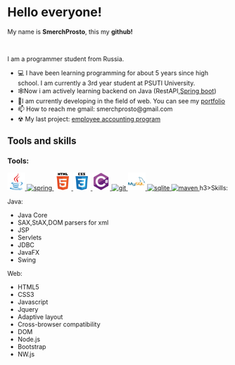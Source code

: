 <h1>Hello everyone!</h1>
	<p>My name is <b>SmerchProsto</b>, this my <b>github!</b></p>
	<img src="https://img.itch.zone/aW1nLzE5OTQ5NTcuZ2lm/original/q4tAJu.gif" alt="">
	<p>I am a programmer student from Russia.</p>
	<ul>
		<li>💻️ I have been learning programming for about 5 years since high school. I am currently a 3rd year student at PSUTI University. </li>
		<li>🕸Now i am actively learning backend on Java (RestAPI,<a href="https://spring.io/projects/spring-boot">Spring boot</a>)</li>
		<li>💼I am currently developing in the field of web. You can see my <a href="https://smerchprosto.github.io/">portfolio</a></li>
		<li>📫 How to reach me gmail: smerchprosto@gmail.com</li>
		<li>☢ My last project: <a href="https://github.com/SmerchProsto/java-programming-course-3/tree/main/%D0%9B%D0%B0%D0%B1%D0%B0%204%2B">employee accounting program</a></li>
	</ul>
	<div>
		<h2>Tools and skills</h2>
		<h3>Tools:</h3>
		<div>
		<a href="https://www.java.com" target="_blank" rel="noreferrer"> <img src="https://raw.githubusercontent.com/devicons/devicon/master/icons/java/java-original.svg" alt="java" width="40" height="40"/> </a>
  <a href="https://spring.io/" target="_blank" rel="noreferrer"> <img src="https://www.vectorlogo.zone/logos/springio/springio-icon.svg" alt="spring" width="40" height="40"/> </a> 
  <a href="https://www.w3.org/html/" target="_blank" rel="noreferrer"> <img src="https://raw.githubusercontent.com/devicons/devicon/master/icons/html5/html5-original-wordmark.svg" alt="html5" width="40" height="40"/> </a> 
  <a href="https://www.w3schools.com/css/" target="_blank" rel="noreferrer"> <img src="https://raw.githubusercontent.com/devicons/devicon/master/icons/css3/css3-original-wordmark.svg" alt="css3" width="40" height="40"/> </a>
  <a href="https://www.w3schools.com/cs/" target="_blank" rel="noreferrer"> <img src="https://raw.githubusercontent.com/devicons/devicon/master/icons/csharp/csharp-original.svg" alt="csharp" width="40" height="40"/> </a>
  <a href="https://git-scm.com/" target="_blank" rel="noreferrer"> <img src="https://www.vectorlogo.zone/logos/git-scm/git-scm-icon.svg" alt="git" width="40" height="40"/> </a>
  <a href="https://www.mysql.com/" target="_blank" rel="noreferrer"> <img src="https://raw.githubusercontent.com/devicons/devicon/master/icons/mysql/mysql-original-wordmark.svg" alt="mysql" width="40" height="40"/> </a>
  <a href="https://www.sqlite.org/index.html" target="_blank" rel="noreferrer"> <img src="https://upload.wikimedia.org/wikipedia/commons/thumb/9/97/Sqlite-square-icon.svg/1200px-Sqlite-square-icon.svg.png" alt="sqlite" width="40" height="40"/> </a>
  <a href="https://maven.apache.org/" target="_blank" rel="noreferrer"> <img src="https://www.svgrepo.com/show/373288/maven.svg" alt="maven" width="40" height="40"/> </a>
			h3>Skills:</h3>
  	<div>
  		<p>Java:</p>
  		<ul>
  			<li>Java Core</li>
  			<li>SAX,StAX,DOM parsers for xml</li>
  			<li>JSP</li>
  			<li>Servlets</li>
  			<li>JDBC</li>
  			<li>JavaFX</li>
  			<li>Swing</li>
  		</ul>
  		<p>Web:</p>
  		<ul>
  			<li>HTML5</li>
  			<li>CSS3</li>
  			<li>Javascript</li>
  			<li>Jquery</li>
  			<li>Adaptive layout</li>
  			<li>Cross-browser compatibility</li>
  			<li>DOM</li>
  			<li>Node.js</li>
  			<li>Bootstrap</li>
  			<li>NW.js</li>
  		</ul>
  </div>
	</div>

